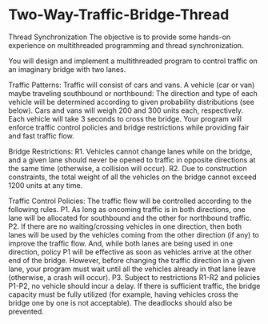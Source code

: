 # Two-Way-Traffic-Bridge-Thread
Thread Synchronization
The objective is to provide some hands-on experience on
multithreaded programming and thread synchronization.

You will design and implement a multithreaded program to control traffic on an
imaginary bridge with two lanes.

Traffic Patterns: Traffic will consist of cars and vans. A vehicle (car or van)
maybe traveling southbound or northbound: The direction and type of each
vehicle will be determined according to given probability distributions (see
below). Cars and vans will weigh 200 and 300 units each, respectively. Each
vehicle will take 3 seconds to cross the bridge. Your program will enforce
traffic control policies and bridge restrictions while providing fair and fast
traffic flow.

Bridge Restrictions:
R1. Vehicles cannot change lanes while on the bridge, and a given lane should
never be opened to traffic in opposite directions at the same time (otherwise, a
collision will occur).
R2. Due to construction constraints, the total weight of all the vehicles on
the bridge cannot exceed 1200 units at any time.

Traffic Control Policies:
The traffic flow will be controlled according to the following rules.
P1. As long as oncoming traffic is in both directions, one lane will be allocated
for southbound and the other for northbound traffic.
P2. If there are no waiting/crossing vehicles in one direction, then both lanes
will be used by the vehicles coming from the other direction (if any) to improve
the traffic flow. And, while both lanes are being used in one direction, policy P1
will be effective as soon as vehicles arrive at the other end of the bridge.
However, before changing the traffic direction in a given lane, your program
must wait until all the vehicles already in that lane leave (otherwise, a crash will
occur).
P3. Subject to restrictions R1-R2 and policies P1-P2, no vehicle should incur a
delay. If there is sufficient traffic, the bridge capacity must be fully utilized (for
example, having vehicles cross the bridge one by one is not acceptable). The
deadlocks should also be prevented.
